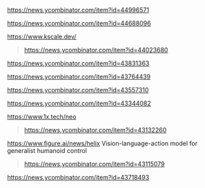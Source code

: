 https://news.ycombinator.com/item?id=44996571

https://news.ycombinator.com/item?id=44688096

https://www.kscale.dev/
> https://news.ycombinator.com/item?id=44023680

https://news.ycombinator.com/item?id=43831363

https://news.ycombinator.com/item?id=43764439

https://news.ycombinator.com/item?id=43557310

https://news.ycombinator.com/item?id=43344082

https://www.1x.tech/neo
> https://news.ycombinator.com/item?id=43132260

https://www.figure.ai/news/helix Vision-language-action model for generalist humanoid control
> https://news.ycombinator.com/item?id=43115079

https://news.ycombinator.com/item?id=43718493
